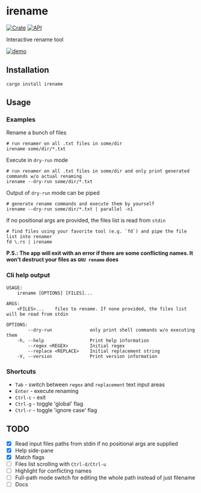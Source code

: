 # irename

[![Crate](https://img.shields.io/crates/v/irename.svg)](https://crates.io/crates/irename)
[![API](https://docs.rs/irename/badge.svg)](https://docs.rs/irename)


Interactive rename tool

[![demo](https://asciinema.org/a/3q2rKc6Z5WzmfHHuRVleA4AeG.svg)](https://asciinema.org/a/3q2rKc6Z5WzmfHHuRVleA4AeG)

## Installation

```shell
cargo install irename
```

## Usage

### Examples

Rename a bunch of files
```
# run renamer on all .txt files in some/dir
irename some/dir/*.txt
```

Execute in `dry-run` mode
```
# run renamer on all .txt files in some/dir and only print generated commands w/o actual renaming
irename --dry-run some/dir/*.txt
```

Output of `dry-run` mode can be piped
```
# generate rename commands and execute them by yourself
irename --dry-run some/dir/*.txt | parallel -n1
```

If no positional args are provided, the files list is read from `stdin`
```
# find files using your favorite tool (e.g. `fd`) and pipe the file list into renamer
fd \.rs | irename
```

**P.S.: The app will exit with an error if there are some conflicting names.
It won't destruct your files as `GNU rename` does**

### Cli help output
```
USAGE:
    irename [OPTIONS] [FILES]...

ARGS:
    <FILES>...    files to rename. If none provided, the files list will be read from stdin

OPTIONS:
        --dry-run              only print shell commands w/o executing them
    -h, --help                 Print help information
        --regex <REGEX>        Initial regex
        --replace <REPLACE>    Initial replacement string
    -V, --version              Print version information
```


### Shortcuts

- `Tab` - switch between `regex` and `replacement` text input areas
- `Enter` - execute renaming
- `Ctrl-c` - exit
- `Ctrl-g` - toggle 'global' flag
- `Ctrl-r` - toggle 'ignore case' flag


## TODO

- [x] Read input files paths from stdin if no positional args are supplied
- [x] Help side-pane
- [x] Match flags
- [ ] Files list scrolling with `Ctrl-d/Ctrl-u`
- [ ] Highlight for conflicting names
- [ ] Full-path mode switch for editing the whole path instead of just filename
- [ ] Docs
